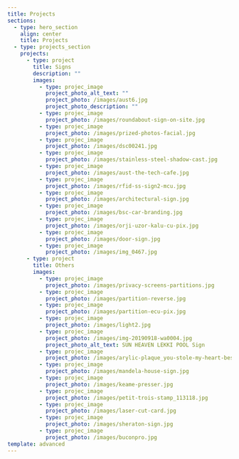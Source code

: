 ```yaml
---
title: Projects
sections:
  - type: hero_section
    align: center
    title: Projects
  - type: projects_section
    projects:
      - type: project
        title: Signs
        description: ""
        images:
          - type: projec_image
            project_photo_alt_text: ""
            project_photo: /images/aust6.jpg
            project_photo_description: ""
          - type: projec_image
            project_photo: /images/roundabout-sign-on-site.jpg
          - type: projec_image
            project_photo: /images/prized-photos-facial.jpg
          - type: projec_image
            project_photo: /images/dsc00241.jpg
          - type: projec_image
            project_photo: /images/stainless-steel-shadow-cast.jpg
          - type: projec_image
            project_photo: /images/aust-the-tech-cafe.jpg
          - type: projec_image
            project_photo: /images/rfid-ss-sign2-mcu.jpg
          - type: projec_image
            project_photo: /images/architectural-sign.jpg
          - type: projec_image
            project_photo: /images/bsc-car-branding.jpg
          - type: projec_image
            project_photo: /images/orji-uzor-kalu-cu-pix.jpg
          - type: projec_image
            project_photo: /images/door-sign.jpg
          - type: projec_image
            project_photo: /images/img_0467.jpg
      - type: project
        title: Others
        images:
          - type: projec_image
            project_photo: /images/privacy-screens-partitions.jpg
          - type: projec_image
            project_photo: /images/partition-reverse.jpg
          - type: projec_image
            project_photo: /images/partition-ecu-pix.jpg
          - type: projec_image
            project_photo: /images/light2.jpg
          - type: projec_image
            project_photo: /images/img-20190918-wa0004.jpg
            project_photo_alt_text: SUN HEAVEN LEKKI POOL Sign
          - type: projec_image
            project_photo: /images/arylic-plaque_you-stole-my-heart-best.jpg
          - type: projec_image
            project_photo: /images/mandela-house-sign.jpg
          - type: projec_image
            project_photo: /images/keame-presser.jpg
          - type: projec_image
            project_photo: /images/petit-trois-stamp_113118.jpg
          - type: projec_image
            project_photo: /images/laser-cut-card.jpg
          - type: projec_image
            project_photo: /images/sheraton-sign.jpg
          - type: projec_image
            project_photo: /images/buconpro.jpg
template: advanced
---
```

